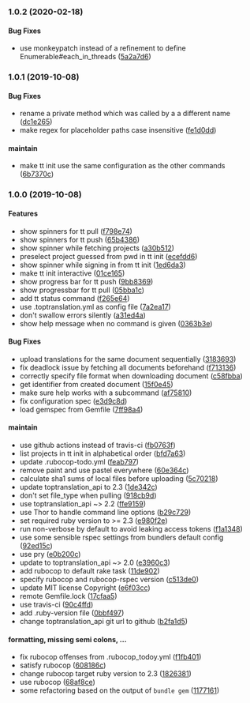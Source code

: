 <a name="1.0.2"></a>
### 1.0.2 (2020-02-18)

#### Bug Fixes

* use monkeypatch instead of a refinement to define Enumerable#each_in_threads	 ([5a2a7d6](/../commit/5a2a7d6))

<a name="1.0.1"></a>
### 1.0.1 (2019-10-08)

#### Bug Fixes

* rename a private method which was called by a a different name	 ([dc1e265](/../commit/dc1e265))
* make regex for placeholder paths case insensitive	 ([fe1d0dd](/../commit/fe1d0dd))

#### maintain

* make tt init use the same configuration as the other commands	 ([6b7370c](/../commit/6b7370c))

<a name="1.0.0"></a>
### 1.0.0 (2019-10-08)

#### Features

* show spinners for tt pull	 ([f798e74](/../commit/f798e74))
* show spinners for tt push	 ([65b4386](/../commit/65b4386))
* show spinner while fetching projects	 ([a30b512](/../commit/a30b512))
* preselect project guessed from pwd in tt init	 ([ecefdd6](/../commit/ecefdd6))
* show spinner while signing in from tt init	 ([1ed6da3](/../commit/1ed6da3))
* make tt init interactive	 ([01ce165](/../commit/01ce165))
* show progress bar for tt push	 ([9bb8369](/../commit/9bb8369))
* show progressbar for tt pull	 ([05bba1c](/../commit/05bba1c))
* add tt status command	 ([f265e64](/../commit/f265e64))
* use .toptranslation.yml as config file	 ([7a2ea17](/../commit/7a2ea17))
* don't swallow errors silently	 ([a31ed4a](/../commit/a31ed4a))
* show help message when no command is given	 ([0363b3e](/../commit/0363b3e))

#### Bug Fixes

* upload translations for the same document sequentially	 ([3183693](/../commit/3183693))
* fix deadlock issue by fetching all documents beforehand	 ([f713136](/../commit/f713136))
* correctly specify file format when downloading document	 ([c58fbba](/../commit/c58fbba))
* get identifier from created document	 ([15f0e45](/../commit/15f0e45))
* make sure help works with a subcommand	 ([af75810](/../commit/af75810))
* fix configuration spec	 ([e3d9c8d](/../commit/e3d9c8d))
* load gemspec from Gemfile	 ([7ff98a4](/../commit/7ff98a4))

#### maintain

* use github actions instead of travis-ci	 ([fb0763f](/../commit/fb0763f))
* list projects in tt init in alphabetical order	 ([bfd7a63](/../commit/bfd7a63))
* update .rubocop-todo.yml	 ([feab797](/../commit/feab797))
* remove paint and use pastel everywhere	 ([60e364c](/../commit/60e364c))
* calculate sha1 sums of local files before uploading	 ([5c70218](/../commit/5c70218))
* update toptranslation_api to 2.3	 ([1de342c](/../commit/1de342c))
* don't set file_type when pulling	 ([918cb9d](/../commit/918cb9d))
* use toptranslation_api ~> 2.2	 ([ffe9159](/../commit/ffe9159))
* use Thor to handle command line options	 ([b29c729](/../commit/b29c729))
* set required ruby version to >= 2.3	 ([e980f2e](/../commit/e980f2e))
* run non-verbose by default to avoid leaking access tokens	 ([f1a1348](/../commit/f1a1348))
* use some sensible rspec settings from bundlers default config	 ([92ed15c](/../commit/92ed15c))
* use pry	 ([e0b200c](/../commit/e0b200c))
* update to toptranslation_api ~> 2.0	 ([e3960c3](/../commit/e3960c3))
* add rubocop to default rake task	 ([11de902](/../commit/11de902))
* specify rubocop and rubocop-rspec version	 ([c513de0](/../commit/c513de0))
* update MIT license Copyright	 ([e6f03cc](/../commit/e6f03cc))
* remote Gemfile.lock	 ([17cfaa5](/../commit/17cfaa5))
* use travis-ci	 ([90c4ffd](/../commit/90c4ffd))
* add .ruby-version file	 ([0bbf497](/../commit/0bbf497))
* change toptranslation_api git url to github	 ([b2fa1d5](/../commit/b2fa1d5))

#### formatting, missing semi colons, …

* fix rubocop offenses from .rubocop_todoy.yml	 ([f1fb401](/../commit/f1fb401))
* satisfy rubocop	 ([608186c](/../commit/608186c))
* change rubocop target ruby version to 2.3	 ([1826381](/../commit/1826381))
* use rubocop	 ([68af8ce](/../commit/68af8ce))
* some refactoring based on the output of `bundle gem`	 ([1177161](/../commit/1177161))

